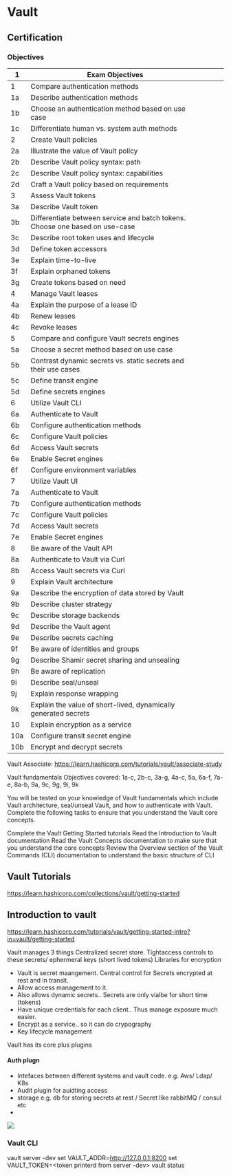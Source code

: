 # Vault

## Certification

### Objectives
| 1  | Exam Objectives                   |   |   |   |
|----|---------------------------------------------------|---|---|---|
| 1	 | Compare authentication methods |   |   |   |
| 1a	 | Describe authentication methods |   |   |   |
| 1b	 | Choose an authentication method based on use case |   |   |   |
| 1c	 | Differentiate human vs. system auth methods |   |   |   |
| 2	 | Create Vault policies |   |   |   |
| 2a	 | Illustrate the value of Vault policy |   |   |   |
| 2b	 | Describe Vault policy syntax: path |   |   |   |
| 2c	 | Describe Vault policy syntax: capabilities |   |   |   |
| 2d	 | Craft a Vault policy based on requirements |   |   |   |
| 3	 | Assess Vault tokens |   |   |   |
| 3a	 | Describe Vault token |   |   |   |
| 3b	 | Differentiate between service and batch tokens. Choose one based on use-case |   |   |   |
| 3c	 | Describe root token uses and lifecycle |   |   |   |
| 3d	 | Define token accessors |   |   |   |
| 3e	 | Explain time-to-live |   |   |   |
| 3f	 | Explain orphaned tokens |   |   |   |
| 3g	 | Create tokens based on need |   |   |   |
| 4	 | Manage Vault leases |   |   |   |
| 4a	 | Explain the purpose of a lease ID |   |   |   |
| 4b	 | Renew leases |   |   |   |
| 4c	 | Revoke leases |   |   |   |
| 5	 | Compare and configure Vault secrets engines |   |   |   |
| 5a	 | Choose a secret method based on use case |   |   |   |
| 5b	 | Contrast dynamic secrets vs. static secrets and their use cases |   |   |   |
| 5c	 | Define transit engine |   |   |   |
| 5d	 | Define secrets engines |   |   |   |
| 6	 | Utilize Vault CLI |   |   |   |
| 6a	 | Authenticate to Vault |   |   |   |
| 6b	 | Configure authentication methods |   |   |   |
| 6c	 | Configure Vault policies |   |   |   |
| 6d	 | Access Vault secrets |   |   |   |
| 6e	 | Enable Secret engines |   |   |   |
| 6f	 | Configure environment variables |   |   |   |
| 7	 | Utilize Vault UI |   |   |   |
| 7a	 | Authenticate to Vault |   |   |   |
| 7b	 | Configure authentication methods |   |   |   |
| 7c	 | Configure Vault policies |   |   |   |
| 7d	 | Access Vault secrets |   |   |   |
| 7e	 | Enable Secret engines |   |   |   |
| 8	 | Be aware of the Vault API |   |   |   |
| 8a	 | Authenticate to Vault via Curl |   |   |   |
| 8b	 | Access Vault secrets via Curl |   |   |   |
| 9	 | Explain Vault architecture |   |   |   |
| 9a	 | Describe the encryption of data stored by Vault |   |   |   |
| 9b	 | Describe cluster strategy |   |   |   |
| 9c	 | Describe storage backends |   |   |   |
| 9d	 | Describe the Vault agent |   |   |   |
| 9e	 | Describe secrets caching |   |   |   |
| 9f	 | Be aware of identities and groups |   |   |   |
| 9g	 | Describe Shamir secret sharing and unsealing |   |   |   |
| 9h	 | Be aware of replication |   |   |   |
| 9i	 | Describe seal/unseal |   |   |   |
| 9j	 | Explain response wrapping |   |   |   |
| 9k	 | Explain the value of short-lived, dynamically generated secrets |   |   |   |
| 10	 | Explain encryption as a service |   |   |   |
| 10a	 | Configure transit secret engine |   |   |   |
| 10b	 | Encrypt and decrypt secrets |   |   |   |


Vault Associate: https://learn.hashicorp.com/tutorials/vault/associate-study

Vault fundamentals
Objectives covered: 1a-c, 2b-c, 3a-g, 4a-c, 5a, 6a-f, 7a-e, 8a-b, 9a, 9c, 9g, 9i, 9k

You will be tested on your knowledge of Vault fundamentals which include Vault architecture, seal/unseal Vault, and how to authenticate with Vault. Complete the following tasks to ensure that you understand the Vault core concepts.

Complete the Vault Getting Started tutorials
Read the Introduction to Vault documentation
Read the Vault Concepts documentation to make sure that you understand the core concepts
Review the Overview section of the Vault Commands (CLI) documentation to understand the basic structure of CLI


## Vault Tutorials
https://learn.hashicorp.com/collections/vault/getting-started


## Introduction to vault
https://learn.hashicorp.com/tutorials/vault/getting-started-intro?in=vault/getting-started

Vault manages 3 things 
Centralized secret store.
Tightaccess controls to these secrets/ ephermeral keys (short lived tokens)
Libraries for encryption

* Vault is secret maangement. Central control for Secrets encrypted at rest and in transit.
* Allow access management to it.
* Also allows dynamic secrets.. Secrets are only vialbe for short time (tokens)
* Have unique credentials for each client.. Thus manage exposure much easier.
* Encrypt as a service.. so it can do crypography
* Key lifecycle management


Vault has its core plus plugins

#### Auth plugn
* Intefaces between different systems and vault code. e.g. Aws/ Ldap/ K8s  
* Audit plugin for auidting access
* storage e.g. db for storing secrets at rest  / Secret like rabbitMQ / consul etc
* 
[<img src="https://mktg-content-api-hashicorp.vercel.app/api/assets?product=tutorials&version=main&asset=public%2Fimg%2Fvault%2Fvault-triangle.png">](https://learn.hashicorp.com/tutorials/vault/getting-started-intro?in=vault/getting-started)

### Vault CLI
vault server -dev
set VAULT_ADDR=http://127.0.0.1:8200
set VAULT_TOKEN=<token printerd from server -dev>
  vault status
